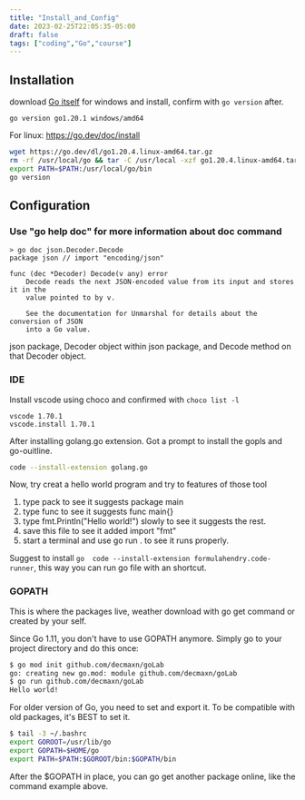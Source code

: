 ```yaml
---
title: "Install_and_Config"
date: 2023-02-25T22:05:35-05:00
draft: false
tags: ["coding","Go","course"]
---
```


## Installation

download [Go itself](https://go.dev/dl/) for windows and install, confirm with ```go version``` after. 
```
go version go1.20.1 windows/amd64
```
For linux: https://go.dev/doc/install
```bash
wget https://go.dev/dl/go1.20.4.linux-amd64.tar.gz
rm -rf /usr/local/go && tar -C /usr/local -xzf go1.20.4.linux-amd64.tar.gz
export PATH=$PATH:/usr/local/go/bin
go version
```

## Configuration

### Use "go help doc" for more information about doc command
```
> go doc json.Decoder.Decode
package json // import "encoding/json"

func (dec *Decoder) Decode(v any) error
    Decode reads the next JSON-encoded value from its input and stores it in the
    value pointed to by v.

    See the documentation for Unmarshal for details about the conversion of JSON
    into a Go value.
```
json package, Decoder object within json package, and Decode method on that Decoder object.

### IDE

Install vscode using choco and confirmed with ```choco list -l```
```
vscode 1.70.1
vscode.install 1.70.1
```

After installing golang.go extension.  Got a prompt to install the gopls and go-ouitline.

```bash
code --install-extension golang.go 
```

Now, try creat a hello world program and try to features of those tool

1. type pack to see it suggests package main
2. type func to see it suggests func main{}
3. type fmt.Println("Hello world!") slowly to see it suggests the rest.
4. save this file to see it added import "fmt"
5. start a terminal and use go run . to see it runs properly.

Suggest to install ```go  code --install-extension formulahendry.code-runner```, this way you can run go file with an shortcut.

### GOPATH

This is where the packages live, weather download with go get command or created by your self.

Since Go 1.11, you don't have to use GOPATH anymore. Simply go to your project directory and do this once: 

```bash
$ go mod init github.com/decmaxn/goLab
go: creating new go.mod: module github.com/decmaxn/goLab
$ go run github.com/decmaxn/goLab
Hello world!
```
For older version of Go, you need to set and export it. To be compatible with old packages, it's BEST to set it.

```bash
$ tail -3 ~/.bashrc 
export GOROOT=/usr/lib/go
export GOPATH=$HOME/go
export PATH=$PATH:$GOROOT/bin:$GOPATH/bin
```
After the $GOPATH in place, you can go get another package online, like the command example above.
